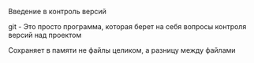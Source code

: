 Введение в контроль версий

git - Это просто программа, которая берет
на себя вопросы контроля версий
над проектом

Сохраняет в памяти не файлы целиком,
а разницу между файлами


